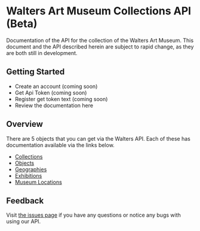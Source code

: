 Walters Art Museum Collections API (Beta)
===========

Documentation of the API for the collection of the Walters Art Museum. This document and the API described herein are subject to rapid change, as they are both still in development.

## Getting Started
- Create an account (coming soon)
- Get Api Token (coming soon)
- Register get token text (coming soon)
- Review the documentation here

## Overview

There are 5 objects that you can get via the Walters API. Each of these has documentation available via the links below.

- [Collections](https://github.com/WaltersArtMuseum/walters-api/blob/master/collections.md)
- [Objects](https://github.com/WaltersArtMuseum/walters-api/blob/master/objects.md)
- [Geographies](https://github.com/WaltersArtMuseum/walters-api/blob/master/geographies.md)
- [Exhibitions](https://github.com/WaltersArtMuseum/walters-api/blob/master/exhibitions.md)
- [Museum Locations](https://github.com/WaltersArtMuseum/walters-api/blob/master/locations.md)

## Feedback

Visit [the issues page](https://github.com/WaltersArtMuseum/walters-api/issues) if you have any questions or notice any bugs with using our API. 
